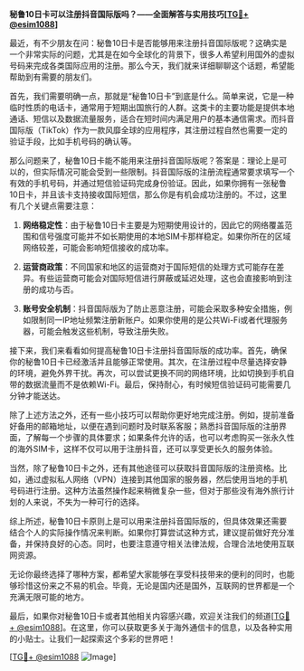 **秘鲁10日卡可以注册抖音国际版吗？——全面解答与实用技巧[[TG💪+ @esim1088](https://t.me/s/esim1088)]**

最近，有不少朋友在问：秘鲁10日卡是否能够用来注册抖音国际版呢？这确实是一个非常实际的问题，尤其是在如今全球化的背景下，很多人希望利用国外的虚拟号码来完成各类国际应用的注册。那么今天，我们就来详细聊聊这个话题，希望能帮助到有需要的朋友们。

首先，我们需要明确一点，那就是“秘鲁10日卡”到底是什么。简单来说，它是一种临时性质的电话卡，通常用于短期出国旅行的人群。这类卡的主要功能是提供本地通话、短信以及数据流量服务，适合在短时间内满足用户的基本通信需求。而抖音国际版（TikTok）作为一款风靡全球的应用程序，其注册过程自然也需要一定的验证手段，比如手机号码的确认等。

那么问题来了，秘鲁10日卡能不能用来注册抖音国际版呢？答案是：理论上是可以的，但实际情况可能会受到一些限制。抖音国际版的注册流程通常要求填写一个有效的手机号码，并通过短信验证码完成身份验证。因此，如果你拥有一张秘鲁10日卡，并且该卡支持接收国际短信，那么你是有机会成功注册的。不过，这里有几个关键点需要注意：

1. **网络稳定性**：由于秘鲁10日卡主要是为短期使用设计的，因此它的网络覆盖范围和信号强度可能并不如长期使用的本地SIM卡那样稳定。如果你所在的区域网络较差，可能会影响短信接收的成功率。

2. **运营商政策**：不同国家和地区的运营商对于国际短信的处理方式可能存在差异。有些运营商可能会对国际短信进行屏蔽或延迟处理，这也会直接影响到注册的成功与否。

3. **账号安全机制**：抖音国际版为了防止恶意注册，可能会采取多种安全措施，例如限制同一IP地址频繁注册新账户。如果你使用的是公共Wi-Fi或者代理服务器，可能会触发这些机制，导致注册失败。

接下来，我们来看看如何提高秘鲁10日卡注册抖音国际版的成功率。首先，确保你的秘鲁10日卡已经激活并且能够正常使用。其次，在注册过程中尽量选择安静的环境，避免外界干扰。再次，可以尝试更换不同的网络环境，比如切换到手机自带的数据流量而不是依赖Wi-Fi。最后，保持耐心，有时候短信验证码可能需要几分钟才能送达。

除了上述方法之外，还有一些小技巧可以帮助你更好地完成注册。例如，提前准备好备用的邮箱地址，以便在遇到问题时及时联系客服；熟悉抖音国际版的注册界面，了解每一个步骤的具体要求；如果条件允许的话，也可以考虑购买一张永久性的海外SIM卡，这样不仅可以用于注册抖音，还可以享受更长久的服务体验。

当然，除了秘鲁10日卡之外，还有其他途径可以获取抖音国际版的注册资格。比如，通过虚拟私人网络（VPN）连接到其他国家的服务器，然后使用当地的手机号码进行注册。这种方法虽然操作起来稍微复杂一些，但对于那些没有海外旅行计划的人来说，不失为一种可行的选择。

综上所述，秘鲁10日卡原则上是可以用来注册抖音国际版的，但具体效果还需要结合个人的实际操作情况来判断。如果你打算尝试这种方式，建议提前做好充分准备，并保持良好的心态。同时，也要注意遵守相关法律法规，合理合法地使用互联网资源。

无论你最终选择了哪种方案，都希望大家能够在享受科技带来的便利的同时，也能够珍惜这份来之不易的机会。毕竟，无论是国内还是国外，互联网的世界都是一个充满无限可能的地方。

最后，如果你对秘鲁10日卡或者其他相关内容感兴趣，欢迎关注我们的频道[[TG💪+ @esim1088](https://t.me/s/esim1088)]。在这里，你可以获取更多关于海外通信卡的信息，以及各种实用的小贴士。让我们一起探索这个多彩的世界吧！

[[TG💪+ @esim1088](https://t.me/s/esim1088) ![Image](https://i.postimg.cc/4NQfJmqS/Snipaste-2025-05-13-00-14-12.png)]